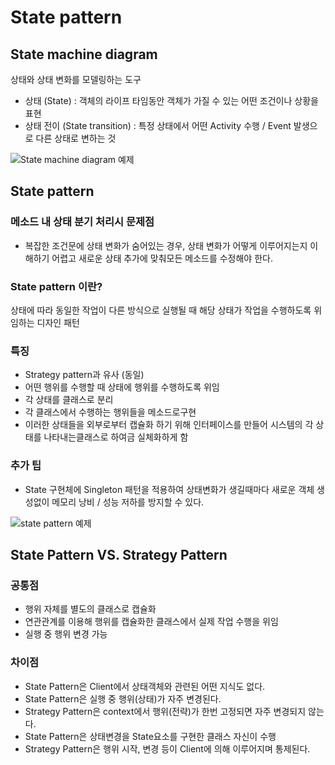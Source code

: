 # State pattern

## State machine diagram
상태와 상태 변화를 모델링하는 도구
- 상태 (State) : 객체의 라이프 타임동안 객체가 가질 수 있는 어떤 조건이나 상황을 표현
- 상태 전이 (State transition) : 특정 상태에서 어떤 Activity 수행 / Event 발생으로 다른 상태로 변하는 것

![State machine diagram 예제](http://cfile1.uf.tistory.com/image/124E510E4ACC73C51AD6DB)

## State pattern

### 메소드 내 상태 분기 처리시 문제점
- 복잡한 조건문에 상태 변화가 숨어있는 경우, 상태 변화가 어떻게 이루어지는지 이해하기 어렵고 새로운 상태 추가에 맞춰모든 메소드를 수정해야 한다.


### State pattern 이란?
상태에 따라 동일한 작업이 다른 방식으로 실행될 때 해당 상태가 작업을 수행하도록 위임하는 디자인 패턴

### 특징
- Strategy pattern과 유사 (동일)
- 어떤 행위를 수행할 때 상태에 행위를 수행하도록 위임
- 각 상태를 클래스로 분리
- 각 클래스에서 수행하는 행위들을 메소드로구현
- 이러한 상태들을 외부로부터 캡슐화 하기 위해 인터페이스를 만들어 시스템의 각 상태를 나타내는클래스로 하여금 실체화하게 함

### 추가 팁
- State 구현체에 Singleton 패턴을 적용하여 상태변화가 생길때마다 새로운 객체 생성없이 메모리 낭비 / 성능 저하를 방지할 수 있다.

![state pattern 예제](http://wiki.gurubee.net/download/attachments/1507413/statediagram.gif)


## State Pattern VS. Strategy Pattern
### 공통점
- 행위 자체를 별도의 클래스로 캡슐화
- 연관관계를 이용해 행위를 캡슐화한 클래스에서 실제 작업 수행을 위임
- 실행 중 행위 변경 가능

### 차이점
- State Pattern은 Client에서 상태객체와 관련된 어떤 지식도 없다. 
- State Pattern은 실행 중 행위(상태)가 자주 변경된다.
- Strategy Pattern은 context에서 행위(전략)가 한번 고정되면 자주 변경되지 않는다.
- State Pattern은 상태변경을 State요소를 구현한 클래스 자신이 수행
- Strategy Pattern은 행위 시작, 변경 등이 Client에 의해 이루어지며 통제된다.